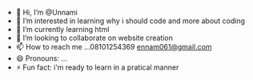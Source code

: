 - 👋 Hi, I’m @Unnami
- 👀 I’m interested in learning why i should code and more about coding
- 🌱 I’m currently learning html
- 💞️ I’m looking to collaborate on website creation
- 📫 How to reach me ...08101254369  ennam061@gmail.com
- 😄 Pronouns: ...
- ⚡ Fun fact: i'm ready to learn in a pratical manner

<!---
Unnami3/Unnami3 is a ✨ special ✨ repository because its `README.md` (this file) appears on your GitHub profile.
You can click the Preview link to take a look at your changes.
--->
